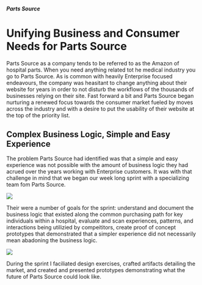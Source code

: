 ##### Parts Source

# Unifying Business and Consumer Needs for Parts Source

Parts Source as a company tends to be referred to as the Amazon of hospital parts. When you need anything related tot he medical industry you go to Parts Source. As is common with heavily Enterprise focused endeavours, the company was heasitant to change anything about their website for years in order to not disturb the workflows of the thousands of businesses relying on their site. Fast forward a bit and Parts Source began nurturing a renewed focus towards the consumer market fueled by moves across the industry and with a desire to put the usability of their website at the top of the priority list.

## Complex Business Logic, Simple and Easy Experience

The problem Parts Source had identified was that a simple and easy experience was not possible with the amount of business logic they had acrued over the years working with Enterprise customers. It was with that challenge in mind that we began our week long sprint with a specializing team fom Parts Source.

![](https://firebasestorage.googleapis.com/v0/b/brianlichliter-2018.appspot.com/o/Parts%20Source%2Fparts%20source.jpg?alt=media&token=1d4ef804-fa47-418e-8228-ee102c9b166f)

Their were a number of goals for the sprint: understand and document the business logic that existed along the common purchasing path for key individuals within a hospital, evaluate and scan experiences, patterns, and interactions being utilizied by compeititors, create proof of concept prototypes that demonstrated that a simpler experience did not necessarily mean abadoning the business logic.

![](https://firebasestorage.googleapis.com/v0/b/brianlichliter-2018.appspot.com/o/Parts%20Source%2Fparts%20source-2.jpg?alt=media&token=a928d863-4e65-479d-ad6d-46c2fc4f099c)

During the sprint I faciliated design exercises, crafted artifacts detailing the market, and created and presented prototypes demonstrating what the future of Parts Source could look like.